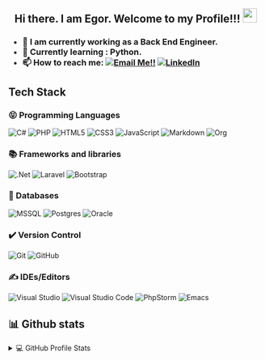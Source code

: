 <h2 align="center">
  Hi there. I am Egor. Welcome to my Profile!!!
  <img src="https://media.giphy.com/media/hvRJCLFzcasrR4ia7z/giphy.gif" width="28">
</h2>

<h3>

-  🔭 I am currently working as a Back End Engineer.
-  🌱 Currently learning : Python.
-  📫 How to reach me: <a href="mailto:egor05.09.97@gmail.com">
![Email Me!!](https://img.shields.io/badge/Gmail-D14836?logo=gmail&logoColor=white)</a>
<a href="https://www.linkedin.com/in/egortolbaev/">![LinkedIn](https://img.shields.io/badge/LinkedIn-0077B5?logo=linkedin&logoColor=white)</a>

</h3>

## Tech Stack
### 😝 Programming Languages
<p>
    <img alt="C#" src="https://img.shields.io/badge/c%23-%23239120.svg?style=for-the-badge&logo=c-sharp&logoColor=white"/>
    <img alt="PHP" src="https://img.shields.io/badge/php-%23777BB4.svg?style=for-the-badge&logo=php&logoColor=white"/>
    <img alt="HTML5" src="https://img.shields.io/badge/html5-%23E34F26.svg?style=for-the-badge&logo=html5&logoColor=white"/>
    <img alt="CSS3" src="https://img.shields.io/badge/css3-%231572B6.svg?style=for-the-badge&logo=css3&logoColor=white"/>
    <img alt="JavaScript" src="https://img.shields.io/badge/javascript-%23323330.svg?style=for-the-badge&logo=javascript&logoColor=%23F7DF1E"/>
    <img alt="Markdown" src="https://img.shields.io/badge/markdown-%23000000.svg?style=for-the-badge&logo=markdown&logoColor=white"/>
    <img alt="Org" src="https://img.shields.io/badge/ORG-%231572B6.svg?style=for-the-badge&logo=org&logoColor=white"/>
</p>

### 📚 Frameworks and libraries
<p>
    <img alt=".Net" src="https://img.shields.io/badge/.NET-5C2D91?style=for-the-badge&logo=.net&logoColor=white"/>
    <img alt="Laravel" src="https://img.shields.io/badge/laravel-%23FF2D20.svg?style=for-the-badge&logo=laravel&logoColor=white"/>
    <img alt="Bootstrap" src="https://img.shields.io/badge/bootstrap-%23563D7C.svg?style=for-the-badge&logo=bootstrap&logoColor=white"/>
</p>

### 📙 Databases
<p>
    <img alt="MSSQL" src ="https://img.shields.io/badge/mssql-%23323330.svg?style=for-the-badge&logo=Microsoft SQL Server&logoColor=white"/>
    <img alt="Postgres" src ="https://img.shields.io/badge/postgres-%23316192.svg?style=for-the-badge&logo=postgresql&logoColor=white"/>
    <img alt="Oracle" src ="https://img.shields.io/badge/oracle-%23F00000.svg?style=for-the-badge&logo=oracle&logoColor=white" />
</p>

### ✔️ Version Control
<p>
    <img alt="Git" src="https://img.shields.io/badge/git-%23F05033.svg?style=for-the-badge&logo=git&logoColor=white"/>
    <img alt="GitHub" src="https://img.shields.io/badge/github-%23121011.svg?style=for-the-badge&logo=github&logoColor=white"/>

</p>

### ✍ IDEs/Editors
<p>
    <img alt="Visual Studio" src="https://img.shields.io/badge/VisualStudio-5C2D91.svg?style=for-the-badge&logo=visual-studio&logoColor=white"/>
    <img alt="Visual Studio Code" src="https://img.shields.io/badge/VisualStudioCode-0078d7.svg?style=for-the-badge&logo=visual-studio-code&logoColor=white"/>
    <img alt="PhpStorm" src="https://img.shields.io/badge/phpstorm-143?style=for-the-badge&logo=phpstorm&logoColor=black&color=black&labelColor=darkorchid"/>
    <img alt="Emacs" src="https://img.shields.io/badge/Emacs-%2300599C.svg?style=for-the-badge&logo=GNUEmacs&logoColor=white"/>
</p>

## 📊 Github stats
<!-- https://github.com/anuraghazra/github-readme-stats -->
<details> 
  <summary>💻 GitHub Profile Stats</summary>
  <br/>
    <img src="https://github-readme-stats.vercel.app/api?username=EgorTolbaev&show_icons=true&theme=react&count_private=true" alt="egortolbaev" width="49%">
    <img src="https://github-readme-streak-stats.herokuapp.com/?user=EgorTolbaev&theme=react" width="49%" >
    <p align="center">
        <img src="https://github-readme-stats.vercel.app/api/top-langs/?username=EgorTolbaev&layout=compact&langs_count=10&hide=java&theme=react" width="50%" >
    </p>
</details>

<!--
**EgorTolbaev/EgorTolbaev** is a ✨ _special_ ✨ repository because its `README.md` (this file) appears on your GitHub profile.

Here are some ideas to get you started:

- 🔭 I’m currently working on ...
- 🌱 I’m currently learning ...
- 👯 I’m looking to collaborate on ...
- 🤔 I’m looking for help with ...
- 💬 Ask me about ...
- 📫 How to reach me: ...
- 😄 Pronouns: ...
- ⚡ Fun fact: ...
-->

